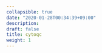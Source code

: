```yaml
---
collapsible: true
date: "2020-01-28T00:34:39+09:00"
description: 
draft: false
title: cytoqc
weight: 1
---
```


